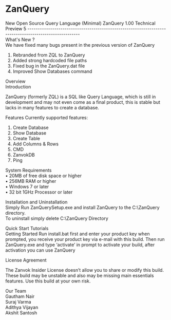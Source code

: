 # ZanQuery
New Open Source Query Language (Minimal)
ZanQuery 1.00 Technical Preview 5 -------------------------------------------------------------------------------------------------------   
What's New ?   
 We have fixed many bugs present in the previous version of ZanQuery  
1. Rebranded from ZQL to ZanQuery  
2. Added strong hardcoded file paths 
3. Fixed bug in the ZanQuery.dat file  
4. Improved Show Databases command  
  
  
Overview  
Introduction    

ZanQuery (formerly ZQL) is a SQL like Query Language, which is still in development and may not even come as a final product, this is stable but lacks in many features to create a database.  
  
Features  Currently supported features:  
1. Create Database  
2. Show Database  
3. Create Table  
4. Add Columns & Rows  
5. CMD  
6. ZanvokDB  
7. Ping  
  
System Requirements  
• 20MB of free disk space or higher  
• 256MB RAM or higher  
• Windows 7 or later  
• 32 bit 1GHz Processor or later  
  
  
Installation and Uninstallation  
Simply Run ZanQuerySetup.exe and install ZanQuery to the C:\ZanQuery directory.  
To uninstall simply delete C:\ZanQuery Directory  
  
Quick Start Tutorials  
Getting Started 
Run install.bat first and enter your product key when prompted, you receive your product key via e-mail with this build. 
Then run ZanQuery.exe and type ‘activate’ in prompt to activate your build, after activation you can use ZanQuery   
 
      
License Agreement   

The Zanvok Insider License doesn’t allow you to share or modify this build.  These build may be unstable and also may be missing main essentials features. Use this build at your own risk.  
  
Our Team  
Gautham Nair  
Suraj Varma  
Adithya Vijayan  
Akshit Santosh 
